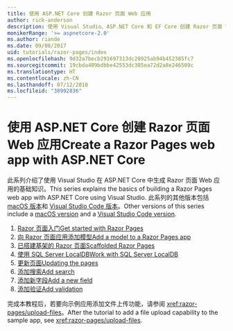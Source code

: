 ```yaml
---
title: 使用 ASP.NET Core 创建 Razor 页面 Web 应用
author: rick-anderson
description: 使用 Visual Studio、ASP.NET Core 和 EF Core 创建 Razor 页面 Web 应用。
monikerRange: '>= aspnetcore-2.0'
ms.author: riande
ms.date: 09/08/2017
uid: tutorials/razor-pages/index
ms.openlocfilehash: 9d32a7becb291697313dc28925ab94b452385fc7
ms.sourcegitcommit: 19cbda409bdbbe42553dc385ea72d2a8e246509c
ms.translationtype: HT
ms.contentlocale: zh-CN
ms.lasthandoff: 07/12/2018
ms.locfileid: "38992836"
---
```

# <a name="create-a-razor-pages-web-app-with-aspnet-core"></a><span data-ttu-id="43f85-103">使用 ASP.NET Core 创建 Razor 页面 Web 应用</span><span class="sxs-lookup"><span data-stu-id="43f85-103">Create a Razor Pages web app with ASP.NET Core</span></span>

<span data-ttu-id="43f85-104">此系列介绍了使用 Visual Studio 在 ASP.NET Core 中生成 Razor 页面 Web 应用的基础知识。</span><span class="sxs-lookup"><span data-stu-id="43f85-104">This series explains the basics of building a Razor Pages web app with ASP.NET Core using Visual Studio.</span></span> <span data-ttu-id="43f85-105">此系列的其他版本包括 [macOS 版本](xref:tutorials/razor-pages-mac/index)和 [Visual Studio Code 版本](xref:tutorials/razor-pages-vsc/index)。</span><span class="sxs-lookup"><span data-stu-id="43f85-105">Other versions of this series include a [macOS version](xref:tutorials/razor-pages-mac/index) and a [Visual Studio Code version](xref:tutorials/razor-pages-vsc/index).</span></span>

1. [<span data-ttu-id="43f85-106">Razor 页面入门</span><span class="sxs-lookup"><span data-stu-id="43f85-106">Get started with Razor Pages</span></span>](xref:tutorials/razor-pages/razor-pages-start)
1. [<span data-ttu-id="43f85-107">向 Razor 页面应用添加模型</span><span class="sxs-lookup"><span data-stu-id="43f85-107">Add a model to a Razor Pages app</span></span>](xref:tutorials/razor-pages/model)
1. [<span data-ttu-id="43f85-108">已搭建基架的 Razor 页面</span><span class="sxs-lookup"><span data-stu-id="43f85-108">Scaffolded Razor Pages</span></span>](xref:tutorials/razor-pages/page)
1. [<span data-ttu-id="43f85-109">使用 SQL Server LocalDB</span><span class="sxs-lookup"><span data-stu-id="43f85-109">Work with SQL Server LocalDB</span></span>](xref:tutorials/razor-pages/sql)
1. [<span data-ttu-id="43f85-110">更新页面</span><span class="sxs-lookup"><span data-stu-id="43f85-110">Updating the pages</span></span>](xref:tutorials/razor-pages/da1)
1. [<span data-ttu-id="43f85-111">添加搜索</span><span class="sxs-lookup"><span data-stu-id="43f85-111">Add search</span></span>](xref:tutorials/razor-pages/search)
1. [<span data-ttu-id="43f85-112">添加新字段</span><span class="sxs-lookup"><span data-stu-id="43f85-112">Add a new field</span></span>](xref:tutorials/razor-pages/new-field)
1. [<span data-ttu-id="43f85-113">添加验证</span><span class="sxs-lookup"><span data-stu-id="43f85-113">Add validation</span></span>](xref:tutorials/razor-pages/validation)

<span data-ttu-id="43f85-114">完成本教程后，若要向示例应用添加文件上传功能，请参阅 <xref:razor-pages/upload-files>。</span><span class="sxs-lookup"><span data-stu-id="43f85-114">After the tutorial to add a file upload capability to the sample app, see <xref:razor-pages/upload-files>.</span></span>
